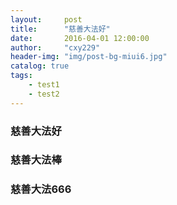 ```yaml
---
layout:     post
title:      "慈善大法好"
date:       2016-04-01 12:00:00
author:     "cxy229"
header-img: "img/post-bg-miui6.jpg"
catalog: true
tags:
    - test1
    - test2
---
```


### 慈善大法好

### 慈善大法棒

### 慈善大法666
